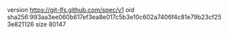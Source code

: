 version https://git-lfs.github.com/spec/v1
oid sha256:993aa3ee060b617ef3ea8e017c5b3e10c602a7406f4c81e79b23cf253e821126
size 80147
